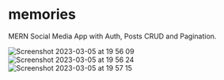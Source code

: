 # memories
MERN Social Media App with Auth, Posts CRUD and Pagination.

![Screenshot 2023-03-05 at 19 56 09](https://user-images.githubusercontent.com/19738241/222981370-8a227846-37d6-499d-85e1-1716686d29d3.png)
![Screenshot 2023-03-05 at 19 56 24](https://user-images.githubusercontent.com/19738241/222981371-43ab5b89-7594-4ed0-9900-1cf5105721ed.png)
![Screenshot 2023-03-05 at 19 57 15](https://user-images.githubusercontent.com/19738241/222981372-b44dabfd-45b6-4219-93d5-3c2057988bc1.png)
